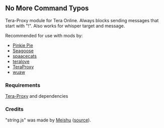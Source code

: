 ## No More Command Typos
Tera-Proxy module for Tera Online. Always blocks sending messages that start with "!". Also works for whisper target and message.

Recommended for use with mods by:
* [Pinkie Pie](https://github.com/pinkipi)
* [Seagoose](https://github.com/Saegusae)
* [spaacecats](https://github.com/spaacecats)
* [teralove](https://github.com/teralove)
* [TeraProxy](https://github.com/TeraProxy)
* [wuaw](https://github.com/wuaw)
### Requirements
[Tera-Proxy](https://github.com/meishuu/tera-proxy) and dependencies
### Credits
"string.js" was made by [Meishu](https://github.com/meishuu) ([source](https://github.com/baldera-mods/slash/blob/master/string.js)).
